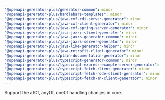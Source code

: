 ```yaml
---
"@openapi-generator-plus/generator-common": minor
"@openapi-generator-plus/handlebars-templates": minor
"@openapi-generator-plus/java-cxf-cdi-server-generator": minor
"@openapi-generator-plus/java-cxf-client-generator": minor
"@openapi-generator-plus/java-cxf-spring-server-generator": minor
"@openapi-generator-plus/java-jaxrs-client-generator": minor
"@openapi-generator-plus/java-jaxrs-generator-common": minor
"@openapi-generator-plus/java-jaxrs-server-generator": minor
"@openapi-generator-plus/java-like-generator-helper": minor
"@openapi-generator-plus/java-retrofit-client-generator": minor
"@openapi-generator-plus/plain-documentation-generator": minor
"@openapi-generator-plus/typescript-generator-common": minor
"@openapi-generator-plus/typescript-express-example-server-generator": minor
"@openapi-generator-plus/typescript-fetch-client-generator": minor
"@openapi-generator-plus/typescript-fetch-node-client-generator": minor
"@openapi-generator-plus/typescript-fetch-rn-client-generator": minor
---
```


Support the allOf, anyOf, oneOf handling changes in core.
